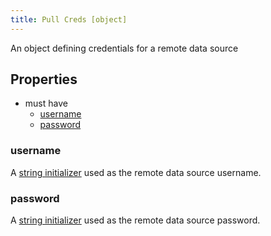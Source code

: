 ```yaml
---
title: Pull Creds [object]
---
```


An object defining credentials for a remote data source

## Properties
- must have
  - [username](#username)
  - [password](#password)

### username
A [string initializer](../../../../types/string.md#initialization) used as the remote data source username.

### password
A [string initializer](../../../../types/string.md#initialization) used as the remote data source password.